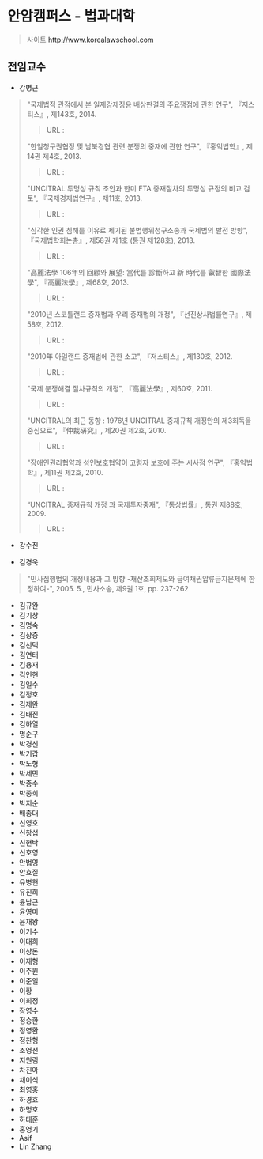 # 안암캠퍼스 - 법과대학
>사이트 http://www.korealawschool.com

## 전임교수 <br />
- 강병근<br />
>"국제법적 관점에서 본 일제강제징용 배상판결의 주요쟁점에 관한 연구", 『저스티스』, 제143호, 2014.
>> URL :
>
>"한일청구권협정 및 남북경협 관련 분쟁의 중재에 관한 연구", 『홍익법학』, 제14권 제4호, 2013.
>> URL : 
>
>"UNCITRAL 투명성 규칙 초안과 한미 FTA 중재절차의 투명성 규정의 비교 검토", 『국제경제법연구』, 제11호, 2013.
>> URL :
>
>"심각한 인권 침해를 이유로 제기된 불법행위청구소송과 국제법의 발전 방향", 『국제법학회논총』, 제58권 제1호 (통권 제128호), 2013.
>> URL :
>
>"高麗法學 106年의 回顧와 展望: 當代를 診斷하고 新 時代를 叡智한 國際法學", 『高麗法學』, 제68호, 2013.
>> URL :
>
>"2010년 스코틀랜드 중재법과 우리 중재법의 개정", 『선진상사법률연구』, 제58호, 2012.
>> URL :
>
>"2010年 아일랜드 중재법에 관한 소고", 『저스티스』, 제130호, 2012.
>> URL :
>
>"국제 분쟁해결 절차규칙의 개정", 『高麗法學』, 제60호, 2011.
>> URL :
>
>"UNCITRAL의 최근 동향 : 1976년 UNCITRAL 중재규칙 개정안의 제3회독을 중심으로", 『仲裁硏究』, 제20권 제2호, 2010.
>> URL :
>
>"장애인권리협약과 성인보호협약이 고령자 보호에 주는 시사점 연구", 『홍익법학』, 제11권 제2호, 2010.
>> URL :
>
>“UNCITRAL 중재규칙 개정 과 국제투자중재”, 『통상법률』, 통권 제88호, 2009.
>> URL :
>
>
>>
>
>
>>
>
>
>>

- 강수진
>

- 김경욱 
>"민사집행법의 개정내용과 그 방향 -재산조회제도와 급여채권압류금지문제에 한정하여-", 2005. 5., 민사소송, 제9권 1호, pp. 237-262

- 김규완 
- 김기창 
- 김명숙
- 김상중 
- 김선택 
- 김연태 
- 김용재 
- 김인현 
- 김일수 
- 김정호 
- 김제완 
- 김태진 
- 김하열 
- 명순구 
- 박경신 
- 박기갑 
- 박노형 
- 박세민 
- 박종수 
- 박종희 
- 박지순 
- 배종대 
- 신영호 
- 신창섭 
- 신현탁 
- 신호영 
- 안법영 
- 안효질 
- 유병현 
- 유진희 
- 윤남근 
- 윤영미 
- 윤재왕 
- 이기수 
- 이대희 
- 이상돈 
- 이재형 
- 이주원 
- 이준일 
- 이황 
- 이희정 
- 장영수 
- 정승환 
- 정영환 
- 정찬형 
- 조영선 
- 지원림 
- 차진아 
- 채이식 
- 최영홍 
- 하경효 
- 하명호 
- 하태훈 
- 홍영기 
- Asif 
- Lin Zhang


